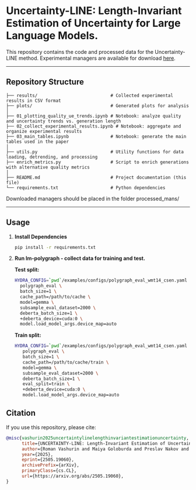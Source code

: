 # **Uncertainty-LINE**: Length-Invariant Estimation of Uncertainty for Large Language Models.

This repository contains the code and processed data for the Uncertainty-LINE method. Experimental managers are available for download [here](https://drive.google.com/file/d/1ze6tqaFfp-_0Aum6t0c3637ET_HgtPaj/view?usp=sharing).

---

## Repository Structure

```
├── results/                            # Collected experimental results in CSV format
├── plots/                              # Generated plots for analysis
│
├── 01_plotting_quality_ue_trends.ipynb # Notebook: analyze quality and uncertainty trends vs. generation length
├── 02_collect_experimental_results.ipynb # Notebook: aggregate and organize experimental results
├── 03_main_tables.ipynb                # Notebook: generate the main tables used in the paper
│
├── utils.py                            # Utility functions for data loading, detrending, and processing
├── enrich_metrics.py                   # Script to enrich generations with alternative quality metrics
│
├── README.md                           # Project documentation (this file)
└── requirements.txt                    # Python dependencies
```

Downloaded managers should be placed in the folder processed_mans/

---

## Usage

1. **Install Dependencies**

   ```bash
   pip install -r requirements.txt  
   ```

2. **Run lm-polygraph - collect data for training and test.**

   **Test split:**
   
   ```bash
   HYDRA_CONFIG=`pwd`/examples/configs/polygraph_eval_wmt14_csen.yaml \
     polygraph_eval \
     batch_size=1 \
     cache_path=/path/to/cache \
     model=gemma \
     subsample_eval_dataset=2000 \
     deberta_batch_size=1 \
     +deberta_device=cuda:0 \
     model.load_model_args.device_map=auto
   ```

   **Train split:**
   
   ```bash
   HYDRA_CONFIG=`pwd`/examples/configs/polygraph_eval_wmt14_csen.yaml \
      polygraph_eval \
      batch_size=1 \
      cache_path=/path/to/cache/train \
      model=gemma \
      subsample_eval_dataset=2000 \
      deberta_batch_size=1 \
      eval_split=train \
      +deberta_device=cuda:0 \
      model.load_model_args.device_map=auto
   ```




## Citation

If you use this repository, please cite:

```bibtex
@misc{vashurin2025uncertaintylinelengthinvariantestimationuncertainty,
      title={UNCERTAINTY-LINE: Length-Invariant Estimation of Uncertainty for Large Language Models}, 
      author={Roman Vashurin and Maiya Goloburda and Preslav Nakov and Maxim Panov},
      year={2025},
      eprint={2505.19060},
      archivePrefix={arXiv},
      primaryClass={cs.CL},
      url={https://arxiv.org/abs/2505.19060}, 
}
```